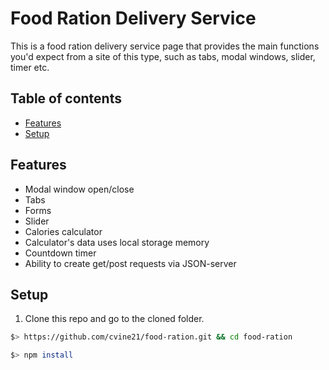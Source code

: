 # Food Ration Delivery Service
This is a food ration delivery service page that provides the main functions you'd expect from a site of this type, such as tabs, modal windows, slider, timer etc.


## Table of contents
- [Features](#features)
- [Setup](#setup)

## Features
- Modal window open/close
- Tabs
- Forms
- Slider
- Calories calculator
- Calculator's data uses local storage memory
- Countdown timer
- Ability to create get/post requests via JSON-server

## Setup
1. Clone this repo and go to the cloned folder.
``` sh
$> https://github.com/cvine21/food-ration.git && cd food-ration
```
``` sh
$> npm install
```
